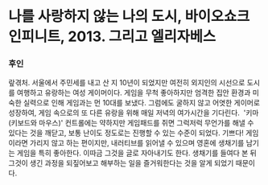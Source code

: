 # 나를 사랑하지 않는 나의 도시, 바이오쇼크 인피니트, 2013. 그리고 엘리자베스

### 후인 

랖겪처. 서울에서 주민세를 내고 산 지 10년이 되었지만 여전히 외지인의 시선으로 도시를 여행하고 유랑하는 여성 게이머이다.
게임을 무척 좋아하지만 엄격한 집안 환경과 미숙한 실력으로 인해 게임과는 먼 10대를 보냈다.
그럼에도 굴하지 않고 어엿한 게이머로 성장하여, 게임 속으로의 또 다른 유랑을 위해 매일 저녁의 여가시간을 기다린다. 
'키마(키보드와 마우스)' 컨트롤에는 약하지만 게임패드를 쥐면 그럭저럭 무언가를 해낼 수 있다는 것을 깨닫고, 보통 난이도 정도로는 진행할 수 있는 수준이 되었다. 기쁘다!
게임이라면 가리지 않고 하는 편이지만, 내러티브를 읽어낼 수 있으며 영혼에 생채기를 남기는 게임을 특히 좋아한다.
이따금 그것을 글로 자아내기도 한다. 생채기를 들여다 본 뒤 그것이 생긴 과정을 되짚어보고 해부하는 일을 즐거워한다는 것을 알게 되었기 때문이다.

